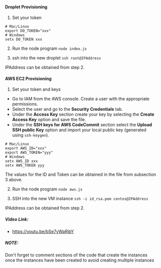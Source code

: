 #### Droplet Provisioning
1. Set your token

```
# Mac/Linux
export DO_TOKEN="xxx"
# Windows
setx DO_TOKEN xxx
```

2. Run the node program
`node index.js`

3. ssh into the new droplet
`ssh root@IPAddress`

IPAddress can be obtained from step 2.

#### AWS EC2 Provisioning
1. Set your token and keys
* Go to IAM from the AWS console. Create a user with the appropriate permissions.
* Select the user and go to the **Security Credentials** tab. 
* Under the **Access Key** section create your key by selecting the **Create Access Key** option and save the file.
* Under the **SSH keys for AWS CodeCommit** section select the **Upload SSH public Key** option and import your local public key (generated using `ssh-keygen`).

```
# Mac/Linux
export AWS_ID="xxx"
export AWS_TOKEN="yyy"
# Windows
setx AWS_ID xxx
setx AWS_TOKEN yyy
```
The values for the ID and Token can be obtained in the file from subsection 3 above.

2. Run the node program
`node aws.js`

3. SSH into the new VM instance
`ssh -i id_rsa.pem centos@IPAddress`

IPAddress can be obtained from step 2.


##### Video Link:
* https://youtu.be/bSe7yWaRjbY


##### NOTE:
Don't forget to comment sections of the code that create the instances once the instances have been created to avoid creating multiple instances









